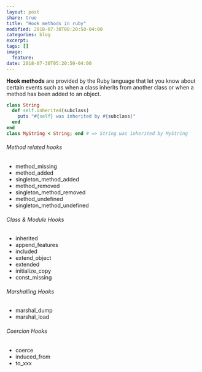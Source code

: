 ```yaml
---
layout: post
share: true
title: "Hook methods in ruby"
modified: 2018-07-30T08:20:50-04:00
categories: blog
excerpt:
tags: []
image:
  feature:
date: 2018-07-30T05:20:50-04:00
---
```


**Hook methods** are provided by the Ruby language that let you know about certain events such as when a class inherits from another class or when a method has been added to an object.

```ruby
class String
  def self.inherited(subclass)
    puts "#{self} was inherited by #{subclass}"
  end
end
class MyString < String; end # => String was inherited by MyString
```

###### Method related hooks

* method_missing
* method_added
* singleton_method_added
* method_removed
* singleton_method_removed
* method_undefined
* singleton_method_undefined

###### Class & Module Hooks

* inherited
* append_features
* included
* extend_object
* extended
* initialize_copy
* const_missing

###### Marshalling Hooks

* marshal_dump
* marshal_load

###### Coercion Hooks

* coerce
* induced_from
* to_xxx
